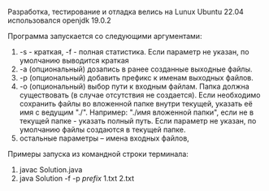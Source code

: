 Разработка, тестирование и отладка велись на Lunux Ubuntu 22.04
использовался openjdk 19.0.2

Программа запускается со следующими аргументами:
1. -s - краткая, -f - полная статистика. Если параметр не указан, по умолчанию выводится краткая
2. -a (опциональный) дозапись в ранее созданные выходные файлы.
3. -p (опциональный) добавить префикс к именам выходных файлов.
4. -o (опциональный) выбор пути к входным файлам. Папка должна существовать (в случае отсутствия не создается).
Если необходимо сохранить файлы во вложенной папке внутри текущей, указать её имя с ведущим "./". 
Например: "./имя вложенной папки", если не в текущей папке - указать полный путь.
Если параметр не указан, по умолчанию файлы создаются в текущей папке.
5. остальные параметры – имена входных файлов,

Примеры запуска из командной строки терминала:
1. javac Solution.java
2. java Solution -f -p _prefix_ 1.txt 2.txt 
